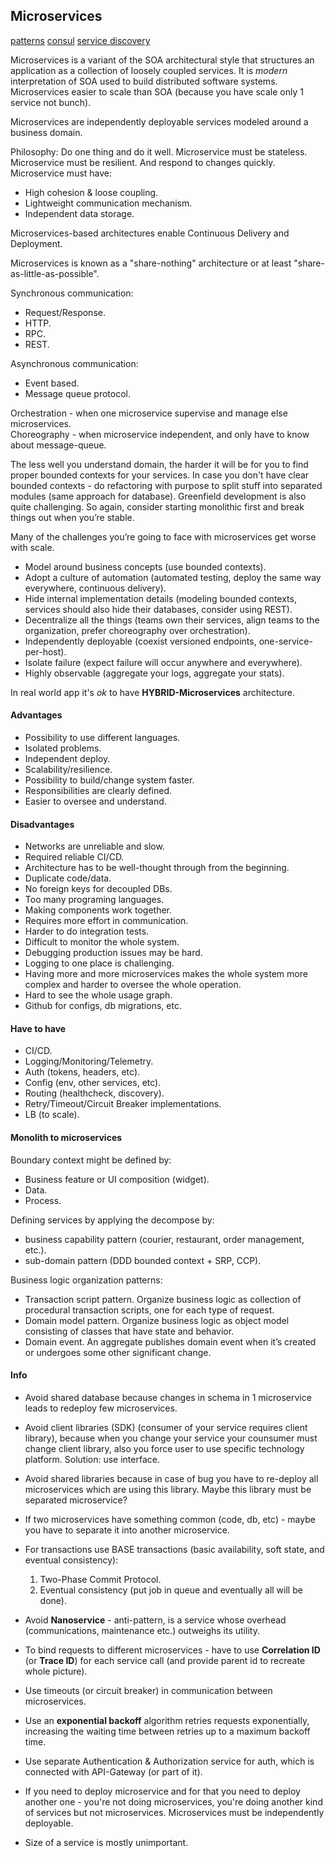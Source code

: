 Microservices
-

[patterns](https://microservices.io/patterns/)
[consul](https://www.consul.io/)
[service discovery](https://github.com/etcd-io/etcd)

Microservices is a variant of the SOA
architectural style that structures an application as a collection of loosely coupled services.
It is *modern* interpretation of SOA used to build distributed software systems.
Microservices easier to scale than SOA (because you have scale only 1 service not bunch).

Microservices are independently deployable services modeled around a business domain.

Philosophy: Do one thing and do it well.
Microservice must be stateless.
Microservice must be resilient. And respond to changes quickly.
Microservice must have:
* High cohesion & loose coupling.
* Lightweight communication mechanism.
* Independent data storage.

Microservices-based architectures enable Continuous Delivery and Deployment.

Microservices is known as a "share-nothing" architecture
or at least "share-as-little-as-possible".

Synchronous communication:
* Request/Response.
* HTTP.
* RPC.
* REST.

Asynchronous communication:
* Event based.
* Message queue protocol.

Orchestration - when one microservice supervise and manage else microservices.
<br>Choreography - when microservice independent, and only have to know about message-queue.

The less well you understand domain,
the harder it will be for you to find proper bounded contexts for your services.
In case you don't have clear bounded contexts - do refactoring
with purpose to split stuff into separated modules (same approach for database).
Greenfield development is also quite challenging.
So again, consider starting monolithic first and break things out when you’re stable.

Many of the challenges you’re going to face with microservices get worse with scale.

* Model around business concepts
  (use bounded contexts).
* Adopt a culture of automation
  (automated testing, deploy the same way everywhere, continuous delivery).
* Hide internal implementation details
  (modeling bounded contexts, services should also hide their databases, consider using REST).
* Decentralize all the things
  (teams own their services, align teams to the organization, prefer choreography over orchestration).
* Independently deployable
  (coexist versioned endpoints, one-service-per-host).
* Isolate failure
  (expect failure will occur anywhere and everywhere).
* Highly observable
  (aggregate your logs, aggregate your stats).

In real world app it's *ok* to have **HYBRID-Microservices** architecture.

#### Advantages

* Possibility to use different languages.
* Isolated problems.
* Independent deploy.
* Scalability/resilience.
* Possibility to build/change system faster.
* Responsibilities are clearly defined.
* Easier to oversee and understand.

#### Disadvantages

* Networks are unreliable and slow.
* Required reliable CI/CD.
* Architecture has to be well-thought through from the beginning.
* Duplicate code/data.
* No foreign keys for decoupled DBs.
* Too many programing languages.
* Making components work together.
* Requires more effort in communication.
* Harder to do integration tests.
* Difficult to monitor the whole system.
* Debugging production issues may be hard.
* Logging to one place is challenging.
* Having more and more microservices makes the whole system more complex and harder to oversee the whole operation.
* Hard to see the whole usage graph.
* Github for configs, db migrations, etc.

#### Have to have

* CI/CD.
* Logging/Monitoring/Telemetry.
* Auth (tokens, headers, etc).
* Config (env, other services, etc).
* Routing (healthcheck, discovery).
* Retry/Timeout/Circuit Breaker implementations.
* LB (to scale).

#### Monolith to microservices

Boundary context might be defined by:
* Business feature or UI composition (widget).
* Data.
* Process.

Defining services by applying the decompose by:
* business capability pattern (courier, restaurant, order management, etc.).
* sub-domain pattern (DDD bounded context + SRP, CCP).

Business logic organization patterns:
* Transaction script pattern.
  Organize business logic as collection of procedural transaction scripts, one for each type of request.
* Domain model pattern.
  Organize business logic as object model consisting of classes that have state and behavior.
* Domain event.
  An aggregate publishes domain event when it’s created or undergoes some other significant change.

#### Info

* Avoid shared database because changes in schema in 1 microservice
leads to redeploy few microservices.

* Avoid client libraries (SDK) (consumer of your service requires client library),
because when you change your service your counsumer must change client library,
also you force user to use specific technology platform.
Solution: use interface.

* Avoid shared libraries because in case of bug you have to re-deploy all microservices
which are using this library. Maybe this library must be separated microservice?

* If two microservices have something common
(code, db, etc) - maybe you have to separate it into another microservice.

* For transactions use BASE transactions
(basic availability, soft state, and eventual consistency):
  1. Two-Phase Commit Protocol.
  2. Eventual consistency (put job in queue and eventually all will be done).

* Avoid **Nanoservice** - anti-pattern,
is a service whose overhead (communications, maintenance etc.) outweighs its utility.

* To bind requests to different microservices -
have to use **Correlation ID** (or **Trace ID**) for each service call
(and provide parent id to recreate whole picture).

* Use timeouts (or circuit breaker) in communication between microservices.

* Use an **exponential backoff** algorithm retries requests exponentially,
increasing the waiting time between retries up to a maximum backoff time.

* Use separate Authentication & Authorization service for auth,
which is connected with API-Gateway (or part of it).

* If you need to deploy microservice and for that you need to deploy another one - you're not
doing microservices, you're doing another kind of services but not microservices.
Microservices must be independently deployable.

* Size of a service is mostly unimportant.
